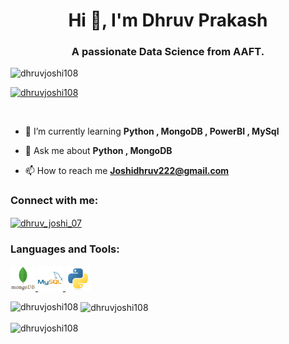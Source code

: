 <h1 align="center">Hi 👋, I'm Dhruv Prakash</h1>
<h3 align="center">A passionate Data Science from AAFT.</h3>

<p align="left"> <img src="https://komarev.com/ghpvc/?username=dhruvjoshi108&label=Profile%20views&color=0e75b6&style=flat" alt="dhruvjoshi108" /> </p>

<p align="left"> <a href="https://github.com/ryo-ma/github-profile-trophy"><img src="https://github-profile-trophy.vercel.app/?username=dhruvjoshi108" alt="dhruvjoshi108" /></a> </p>

<p align="left"> <a href="https://twitter.com/" target="blank"><img src="https://img.shields.io/twitter/follow/?logo=twitter&style=for-the-badge" alt="" /></a> </p>

- 🌱 I’m currently learning **Python , MongoDB , PowerBI , MySql**

- 💬 Ask me about **Python , MongoDB**

- 📫 How to reach me **Joshidhruv222@gmail.com**

<h3 align="left">Connect with me:</h3>
<p align="left">
<a href="https://instagram.com/dhruv_joshi_07" target="blank"><img align="center" src="https://raw.githubusercontent.com/rahuldkjain/github-profile-readme-generator/master/src/images/icons/Social/instagram.svg" alt="dhruv_joshi_07" height="30" width="40" /></a>
</p>

<h3 align="left">Languages and Tools:</h3>
<p align="left"> <a href="https://www.mongodb.com/" target="_blank" rel="noreferrer"> <img src="https://raw.githubusercontent.com/devicons/devicon/master/icons/mongodb/mongodb-original-wordmark.svg" alt="mongodb" width="40" height="40"/> </a> <a href="https://www.mysql.com/" target="_blank" rel="noreferrer"> <img src="https://raw.githubusercontent.com/devicons/devicon/master/icons/mysql/mysql-original-wordmark.svg" alt="mysql" width="40" height="40"/> </a> <a href="https://www.python.org" target="_blank" rel="noreferrer"> <img src="https://raw.githubusercontent.com/devicons/devicon/master/icons/python/python-original.svg" alt="python" width="40" height="40"/> </a> </p>

<p><img align="left" src="https://github-readme-stats.vercel.app/api/top-langs?username=dhruvjoshi108&show_icons=true&locale=en&layout=compact" alt="dhruvjoshi108" /></p>

<p>&nbsp;<img align="center" src="https://github-readme-stats.vercel.app/api?username=dhruvjoshi108&show_icons=true&locale=en" alt="dhruvjoshi108" /></p>

<p><img align="center" src="https://github-readme-streak-stats.herokuapp.com/?user=dhruvjoshi108&" alt="dhruvjoshi108" /></p>

